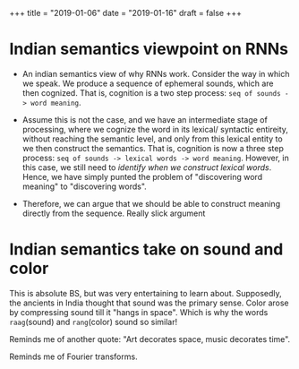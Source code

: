 +++
title = "2019-01-06"
date = "2019-01-16"
draft = false
+++

# Indian semantics viewpoint on RNNs

- An indian semantics view of why RNNs work. Consider the way in which we
  speak. We produce a sequence of ephemeral sounds, which are then cognized.
  That is, cognition is a two step process: `seq of sounds -> word meaning`.

- Assume this is not the case, and we have an intermediate stage of processing,
  where we cognize the word in its lexical/ syntactic entireity, without
  reaching the semantic level, and only from this lexical entity to we then
  construct the semantics. That is, cognition is now a three step process: `seq
  of sounds -> lexical words -> word meaning`.
  However, in this case, we still need to _identify when we construct lexical
  words_. Hence, we have simply punted the problem of "discovering word meaning"
  to "discovering words". 

- Therefore, we can argue that we should be able to construct meaning directly
from the sequence. Really slick argument


# Indian semantics take on sound and color
This is absolute BS, but was very entertaining to learn about. Supposedly,
the ancients in India thought that sound was the primary sense. Color arose
by compressing sound till it "hangs in space". Which is why the words
`raag`(sound) and `rang`(color) sound so similar!

Reminds me of another quote: "Art decorates space, music decorates time".

Reminds me of Fourier transforms.
